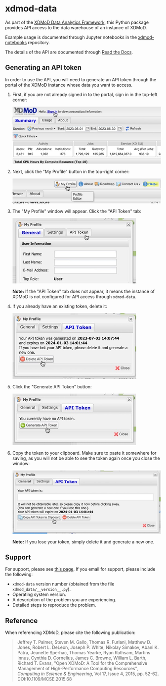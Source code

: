 # xdmod-data
As part of the [XDMoD Data Analytics Framework](https://open.xdmod.org/data-analytics-framework.html), this Python package provides API access to the data warehouse of an instance of XDMoD.

Example usage is documented through Jupyter notebooks in the [xdmod-notebooks](https://github.com/ubccr/xdmod-notebooks) repository.

The details of the API are documented through [Read the Docs]().

## Generating an API token
In order to use the API, you will need to generate an API token through the portal of the XDMoD instance whose data you want to access.
1. First, if you are not already signed in to the portal, sign in in the top-left corner:

    ![Screenshot of "Sign In" button](docs/screenshots/api-token/sign-in.jpg)

1. Next, click the "My Profile" button in the top-right corner:

    ![Screenshot of "My Profile" button](docs/screenshots/api-token/my-profile.jpg)

1. The "My Profile" window will appear. Click the "API Token" tab:

    ![Screenshot of "API Token" tab](docs/screenshots/api-token/api-token-tab.jpg)

    **Note:** If the "API Token" tab does not appear, it means the instance of XDMoD is not configured for API access through `xdmod-data`.

1. If you already have an existing token, delete it:

    ![Screenshot of "Delete API Token" button](docs/screenshots/api-token/delete.jpg)

1. Click the "Generate API Token" button:

    ![Screenshot of "Generate API Token" button](docs/screenshots/api-token/generate.jpg)

1. Copy the token to your clipboard. Make sure to paste it somewhere for saving, as you will not be able to see the token again once you close the window:

    ![Screenshot of "Copy API Token to Clipboard" button](docs/screenshots/api-token/copy.jpg)

    **Note:** If you lose your token, simply delete it and generate a new one.

## Support
For support, please see [this page](https://open.xdmod.org/support.html). If you email for support, please include the following:
* `xdmod-data` version number (obtained from the file `xdmod_data/__version__.py`).
* Operating system version.
* A description of the problem you are experiencing.
* Detailed steps to reproduce the problem.

## Reference
When referencing XDMoD, please cite the following publication:

> Jeffrey T. Palmer, Steven M. Gallo, Thomas R. Furlani, Matthew D. Jones, Robert L. DeLeon, Joseph P. White, Nikolay Simakov, Abani K. Patra, Jeanette Sperhac, Thomas Yearke, Ryan Rathsam, Martins Innus, Cynthia D. Cornelius, James C. Browne, William L. Barth, Richard T. Evans, "Open XDMoD: A Tool for the Comprehensive Management of High-Performance Computing Resources", *Computing in Science & Engineering*, Vol 17, Issue 4, 2015, pp. 52-62. DOI:10.1109/MCSE.2015.68

